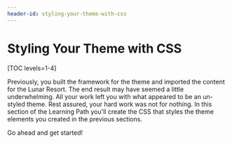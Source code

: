 ```yaml
---
header-id: styling-your-theme-with-css
---
```


# Styling Your Theme with CSS

[TOC levels=1-4]

Previously, you built the framework for the theme and imported the content for
the Lunar Resort. The end result may have seemed a little underwhelming. All
your work left you with what appeared to be an un-styled theme. Rest assured,
your hard work was not for nothing. In this section of the Learning Path you'll
create the CSS that styles the theme elements you created in the previous
sections.

Go ahead and get started!
